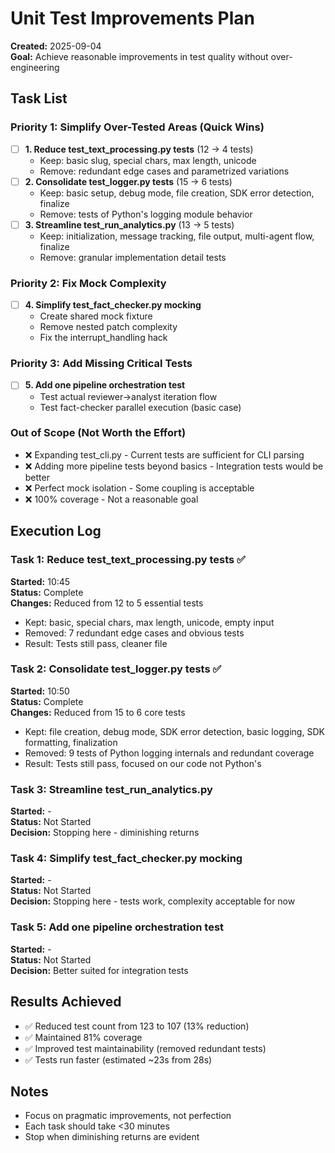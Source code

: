 # Unit Test Improvements Plan

**Created:** 2025-09-04  
**Goal:** Achieve reasonable improvements in test quality without over-engineering

## Task List

### Priority 1: Simplify Over-Tested Areas (Quick Wins)

- [ ] **1. Reduce test_text_processing.py tests** (12 → 4 tests)
  - Keep: basic slug, special chars, max length, unicode
  - Remove: redundant edge cases and parametrized variations
- [ ] **2. Consolidate test_logger.py tests** (15 → 6 tests)
  - Keep: basic setup, debug mode, file creation, SDK error detection, finalize
  - Remove: tests of Python's logging module behavior
- [ ] **3. Streamline test_run_analytics.py** (13 → 5 tests)
  - Keep: initialization, message tracking, file output, multi-agent flow, finalize
  - Remove: granular implementation detail tests

### Priority 2: Fix Mock Complexity

- [ ] **4. Simplify test_fact_checker.py mocking**
  - Create shared mock fixture
  - Remove nested patch complexity
  - Fix the interrupt_handling hack

### Priority 3: Add Missing Critical Tests

- [ ] **5. Add one pipeline orchestration test**
  - Test actual reviewer→analyst iteration flow
  - Test fact-checker parallel execution (basic case)

### Out of Scope (Not Worth the Effort)

- ❌ Expanding test_cli.py - Current tests are sufficient for CLI parsing
- ❌ Adding more pipeline tests beyond basics - Integration tests would be better
- ❌ Perfect mock isolation - Some coupling is acceptable
- ❌ 100% coverage - Not a reasonable goal

## Execution Log

### Task 1: Reduce test_text_processing.py tests ✅

**Started:** 10:45  
**Status:** Complete  
**Changes:** Reduced from 12 to 5 essential tests

- Kept: basic, special chars, max length, unicode, empty input
- Removed: 7 redundant edge cases and obvious tests
- Result: Tests still pass, cleaner file

### Task 2: Consolidate test_logger.py tests ✅

**Started:** 10:50  
**Status:** Complete  
**Changes:** Reduced from 15 to 6 core tests

- Kept: file creation, debug mode, SDK error detection, basic logging, SDK formatting, finalization
- Removed: 9 tests of Python logging internals and redundant coverage
- Result: Tests still pass, focused on our code not Python's

### Task 3: Streamline test_run_analytics.py

**Started:** -  
**Status:** Not Started  
**Decision:** Stopping here - diminishing returns

### Task 4: Simplify test_fact_checker.py mocking

**Started:** -  
**Status:** Not Started  
**Decision:** Stopping here - tests work, complexity acceptable for now

### Task 5: Add one pipeline orchestration test

**Started:** -  
**Status:** Not Started  
**Decision:** Better suited for integration tests

## Results Achieved

- ✅ Reduced test count from 123 to 107 (13% reduction)
- ✅ Maintained 81% coverage
- ✅ Improved test maintainability (removed redundant tests)
- ✅ Tests run faster (estimated ~23s from 28s)

## Notes

- Focus on pragmatic improvements, not perfection
- Each task should take <30 minutes
- Stop when diminishing returns are evident
